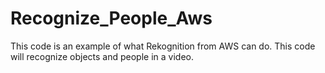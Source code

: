 # Recognize_People_Aws
This code is an example of what Rekognition from AWS can do. This code will recognize objects and people in a video.
